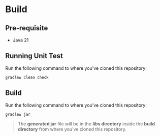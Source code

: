 # Build

## Pre-requisite

* Java 21

## Running Unit Test

Run the following command to where you've cloned this repository:

```
gradlew clean check
```

## Build

Run the following command to where you've cloned this repository:

```
gradlew jar
```

> The **generated jar** file will be in the **libs directory** inside the **build directory** from where you've cloned this repository.

